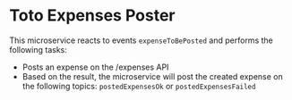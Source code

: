 # Toto Expenses Poster
This microservice reacts to events `expenseToBePosted` and performs the following tasks:
 * Posts an expense on the /expenses API
 * Based on the result, the microservice will post the created expense on the following topics: `postedExpensesOk` or `postedExpensesFailed`
